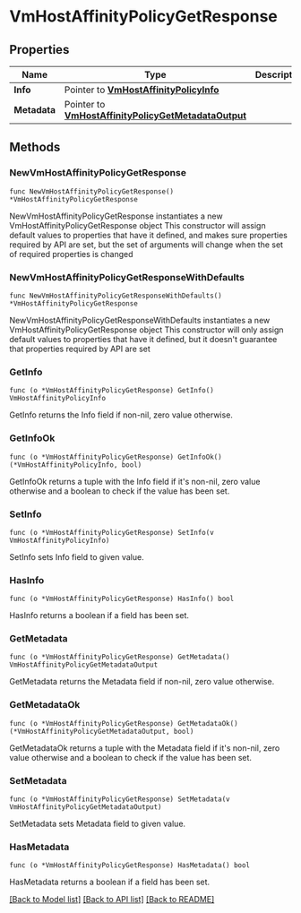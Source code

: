 # VmHostAffinityPolicyGetResponse

## Properties

Name | Type | Description | Notes
------------ | ------------- | ------------- | -------------
**Info** | Pointer to [**VmHostAffinityPolicyInfo**](VmHostAffinityPolicyInfo.md) |  | [optional] 
**Metadata** | Pointer to [**VmHostAffinityPolicyGetMetadataOutput**](VmHostAffinityPolicyGetMetadataOutput.md) |  | [optional] 

## Methods

### NewVmHostAffinityPolicyGetResponse

`func NewVmHostAffinityPolicyGetResponse() *VmHostAffinityPolicyGetResponse`

NewVmHostAffinityPolicyGetResponse instantiates a new VmHostAffinityPolicyGetResponse object
This constructor will assign default values to properties that have it defined,
and makes sure properties required by API are set, but the set of arguments
will change when the set of required properties is changed

### NewVmHostAffinityPolicyGetResponseWithDefaults

`func NewVmHostAffinityPolicyGetResponseWithDefaults() *VmHostAffinityPolicyGetResponse`

NewVmHostAffinityPolicyGetResponseWithDefaults instantiates a new VmHostAffinityPolicyGetResponse object
This constructor will only assign default values to properties that have it defined,
but it doesn't guarantee that properties required by API are set

### GetInfo

`func (o *VmHostAffinityPolicyGetResponse) GetInfo() VmHostAffinityPolicyInfo`

GetInfo returns the Info field if non-nil, zero value otherwise.

### GetInfoOk

`func (o *VmHostAffinityPolicyGetResponse) GetInfoOk() (*VmHostAffinityPolicyInfo, bool)`

GetInfoOk returns a tuple with the Info field if it's non-nil, zero value otherwise
and a boolean to check if the value has been set.

### SetInfo

`func (o *VmHostAffinityPolicyGetResponse) SetInfo(v VmHostAffinityPolicyInfo)`

SetInfo sets Info field to given value.

### HasInfo

`func (o *VmHostAffinityPolicyGetResponse) HasInfo() bool`

HasInfo returns a boolean if a field has been set.

### GetMetadata

`func (o *VmHostAffinityPolicyGetResponse) GetMetadata() VmHostAffinityPolicyGetMetadataOutput`

GetMetadata returns the Metadata field if non-nil, zero value otherwise.

### GetMetadataOk

`func (o *VmHostAffinityPolicyGetResponse) GetMetadataOk() (*VmHostAffinityPolicyGetMetadataOutput, bool)`

GetMetadataOk returns a tuple with the Metadata field if it's non-nil, zero value otherwise
and a boolean to check if the value has been set.

### SetMetadata

`func (o *VmHostAffinityPolicyGetResponse) SetMetadata(v VmHostAffinityPolicyGetMetadataOutput)`

SetMetadata sets Metadata field to given value.

### HasMetadata

`func (o *VmHostAffinityPolicyGetResponse) HasMetadata() bool`

HasMetadata returns a boolean if a field has been set.


[[Back to Model list]](../README.md#documentation-for-models) [[Back to API list]](../README.md#documentation-for-api-endpoints) [[Back to README]](../README.md)


